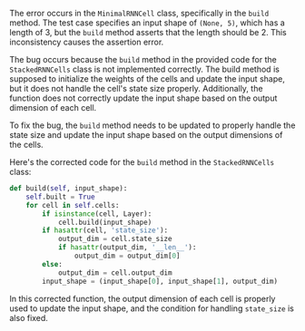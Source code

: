 The error occurs in the `MinimalRNNCell` class, specifically in the `build` method. The test case specifies an input shape of `(None, 5)`, which has a length of 3, but the `build` method asserts that the length should be 2. This inconsistency causes the assertion error.

The bug occurs because the `build` method in the provided code for the `StackedRNNCells` class is not implemented correctly. The build method is supposed to initialize the weights of the cells and update the input shape, but it does not handle the cell's state size properly. Additionally, the function does not correctly update the input shape based on the output dimension of each cell.

To fix the bug, the `build` method needs to be updated to properly handle the state size and update the input shape based on the output dimensions of the cells.

Here's the corrected code for the `build` method in the `StackedRNNCells` class:

```python
def build(self, input_shape):
    self.built = True
    for cell in self.cells:
        if isinstance(cell, Layer):
            cell.build(input_shape)
        if hasattr(cell, 'state_size'):
            output_dim = cell.state_size
            if hasattr(output_dim, '__len__'):
                output_dim = output_dim[0]
        else:
            output_dim = cell.output_dim
        input_shape = (input_shape[0], input_shape[1], output_dim)
```

In this corrected function, the output dimension of each cell is properly used to update the input shape, and the condition for handling `state_size` is also fixed.